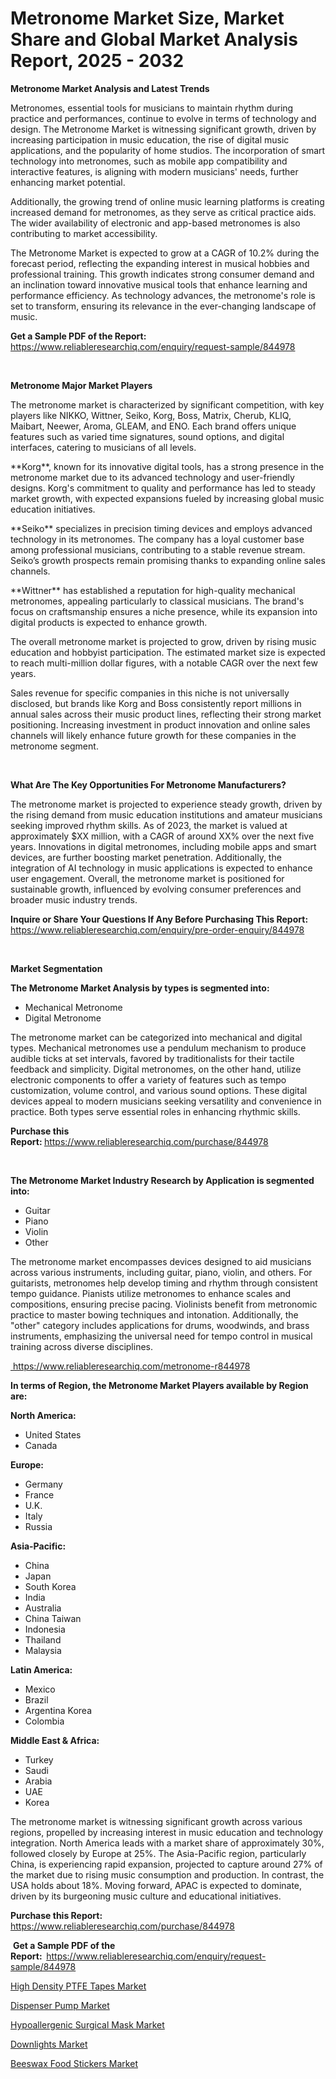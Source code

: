 <p><h1>Metronome Market Size, Market Share and Global Market Analysis Report, 2025 - 2032</h1></p><p><strong>Metronome Market Analysis and Latest Trends</strong></p>
<p><p>Metronomes, essential tools for musicians to maintain rhythm during practice and performances, continue to evolve in terms of technology and design. The Metronome Market is witnessing significant growth, driven by increasing participation in music education, the rise of digital music applications, and the popularity of home studios. The incorporation of smart technology into metronomes, such as mobile app compatibility and interactive features, is aligning with modern musicians' needs, further enhancing market potential. </p><p>Additionally, the growing trend of online music learning platforms is creating increased demand for metronomes, as they serve as critical practice aids. The wider availability of electronic and app-based metronomes is also contributing to market accessibility.</p><p>The Metronome Market is expected to grow at a CAGR of 10.2% during the forecast period, reflecting the expanding interest in musical hobbies and professional training. This growth indicates strong consumer demand and an inclination toward innovative musical tools that enhance learning and performance efficiency. As technology advances, the metronome's role is set to transform, ensuring its relevance in the ever-changing landscape of music.</p></p>
<p><strong>Get a Sample PDF of the Report:&nbsp;</strong> <a href="https://www.reliableresearchiq.com/enquiry/request-sample/844978?utm_campaign=1876&utm_medium=2&utm_source=Github&utm_content=ia&utm_term=06022025&utm_id=metronome">https://www.reliableresearchiq.com/enquiry/request-sample/844978</a></p>
<p>&nbsp;</p>
<p><strong>Metronome Major Market Players</strong></p>
<p><p>The metronome market is characterized by significant competition, with key players like NIKKO, Wittner, Seiko, Korg, Boss, Matrix, Cherub, KLIQ, Maibart, Neewer, Aroma, GLEAM, and ENO. Each brand offers unique features such as varied time signatures, sound options, and digital interfaces, catering to musicians of all levels.</p><p>**Korg**, known for its innovative digital tools, has a strong presence in the metronome market due to its advanced technology and user-friendly designs. Korg's commitment to quality and performance has led to steady market growth, with expected expansions fueled by increasing global music education initiatives.</p><p>**Seiko** specializes in precision timing devices and employs advanced technology in its metronomes. The company has a loyal customer base among professional musicians, contributing to a stable revenue stream. Seiko’s growth prospects remain promising thanks to expanding online sales channels.</p><p>**Wittner** has established a reputation for high-quality mechanical metronomes, appealing particularly to classical musicians. The brand's focus on craftsmanship ensures a niche presence, while its expansion into digital products is expected to enhance growth.</p><p>The overall metronome market is projected to grow, driven by rising music education and hobbyist participation. The estimated market size is expected to reach multi-million dollar figures, with a notable CAGR over the next few years. </p><p>Sales revenue for specific companies in this niche is not universally disclosed, but brands like Korg and Boss consistently report millions in annual sales across their music product lines, reflecting their strong market positioning. Increasing investment in product innovation and online sales channels will likely enhance future growth for these companies in the metronome segment.</p></p>
<p>&nbsp;</p>
<p><strong>What Are The Key Opportunities For Metronome Manufacturers?</strong></p>
<p><p>The metronome market is projected to experience steady growth, driven by the rising demand from music education institutions and amateur musicians seeking improved rhythm skills. As of 2023, the market is valued at approximately $XX million, with a CAGR of around XX% over the next five years. Innovations in digital metronomes, including mobile apps and smart devices, are further boosting market penetration. Additionally, the integration of AI technology in music applications is expected to enhance user engagement. Overall, the metronome market is positioned for sustainable growth, influenced by evolving consumer preferences and broader music industry trends.</p></p>
<p><strong>Inquire or Share Your Questions If Any Before Purchasing This Report:</strong> <a href="https://www.reliableresearchiq.com/enquiry/pre-order-enquiry/844978?utm_campaign=1876&utm_medium=2&utm_source=Github&utm_content=ia&utm_term=06022025&utm_id=metronome">https://www.reliableresearchiq.com/enquiry/pre-order-enquiry/844978</a></p>
<p>&nbsp;</p>
<p><strong>Market Segmentation</strong></p>
<p><strong>The Metronome Market Analysis by types is segmented into:</strong></p>
<p><ul><li>Mechanical Metronome</li><li>Digital Metronome</li></ul></p>
<p><p>The metronome market can be categorized into mechanical and digital types. Mechanical metronomes use a pendulum mechanism to produce audible ticks at set intervals, favored by traditionalists for their tactile feedback and simplicity. Digital metronomes, on the other hand, utilize electronic components to offer a variety of features such as tempo customization, volume control, and various sound options. These digital devices appeal to modern musicians seeking versatility and convenience in practice. Both types serve essential roles in enhancing rhythmic skills.</p></p>
<p><strong>Purchase this Report:&nbsp;</strong><a href="https://www.reliableresearchiq.com/purchase/844978?utm_campaign=1876&utm_medium=2&utm_source=Github&utm_content=ia&utm_term=06022025&utm_id=metronome">https://www.reliableresearchiq.com/purchase/844978</a></p>
<p>&nbsp;</p>
<p><strong>The Metronome Market Industry Research by Application is segmented into:</strong></p>
<p><ul><li>Guitar</li><li>Piano</li><li>Violin</li><li>Other</li></ul></p>
<p><p>The metronome market encompasses devices designed to aid musicians across various instruments, including guitar, piano, violin, and others. For guitarists, metronomes help develop timing and rhythm through consistent tempo guidance. Pianists utilize metronomes to enhance scales and compositions, ensuring precise pacing. Violinists benefit from metronomic practice to master bowing techniques and intonation. Additionally, the "other" category includes applications for drums, woodwinds, and brass instruments, emphasizing the universal need for tempo control in musical training across diverse disciplines.</p></p>
<p><a href="https://www.reliableresearchiq.com/metronome-r844978?utm_campaign=1876&utm_medium=2&utm_source=Github&utm_content=ia&utm_term=06022025&utm_id=metronome">&nbsp;https://www.reliableresearchiq.com/metronome-r844978</a></p>
<p><strong>In terms of Region, the Metronome Market Players available by Region are:</strong></p>
<p>
    <p> <strong> North America: </strong>
        <ul>
            <li>United States</li>
            <li>Canada</li>
        </ul>
        </p> 
    <p> <strong> Europe: </strong>
        <ul>
            <li>Germany</li>
            <li>France</li>
            <li>U.K.</li>
            <li>Italy</li>
            <li>Russia</li>
        </ul>
        </p> 
    <p> <strong> Asia-Pacific: </strong>
        <ul>
            <li>China</li>
            <li>Japan</li>
            <li>South Korea</li>
            <li>India</li>
            <li>Australia</li>
            <li>China Taiwan</li>
            <li>Indonesia</li>
            <li>Thailand</li>
            <li>Malaysia</li>
        </ul>
        </p> 
    <p> <strong> Latin America: </strong>
        <ul>
            <li>Mexico</li>
            <li>Brazil</li>
            <li>Argentina Korea</li>
            <li>Colombia</li>
        </ul>
        </p> 
    <p> <strong> Middle East & Africa: </strong>
        <ul>
            <li>Turkey</li>
            <li>Saudi</li>
            <li>Arabia</li>
            <li>UAE</li>
            <li>Korea</li>
        </ul>
    </p>
    </p>
<p><p>The metronome market is witnessing significant growth across various regions, propelled by increasing interest in music education and technology integration. North America leads with a market share of approximately 30%, followed closely by Europe at 25%. The Asia-Pacific region, particularly China, is experiencing rapid expansion, projected to capture around 27% of the market due to rising music consumption and production. In contrast, the USA holds about 18%. Moving forward, APAC is expected to dominate, driven by its burgeoning music culture and educational initiatives.</p></p>
<p><strong>Purchase this Report: </strong><a href="https://www.reliableresearchiq.com/purchase/844978?utm_campaign=1876&utm_medium=2&utm_source=Github&utm_content=ia&utm_term=06022025&utm_id=metronome">https://www.reliableresearchiq.com/purchase/844978</a></p>
<p>&nbsp;<strong>Get a Sample PDF of the Report:&nbsp;&nbsp;</strong><a href="https://www.reliableresearchiq.com/enquiry/request-sample/844978?utm_campaign=1876&utm_medium=2&utm_source=Github&utm_content=ia&utm_term=06022025&utm_id=metronome">https://www.reliableresearchiq.com/enquiry/request-sample/844978</a></p>
<p><strong></strong></p>
<p><p><a href="https://www.linkedin.com/pulse/latest-forecast-shows-high-density-ptfe-tapes-market-size-poised-dtmle?utm_campaign=1876&utm_medium=2&utm_source=Github&utm_content=ia&utm_term=06022025&utm_id=metronome">High Density PTFE Tapes Market</a></p><p><a href="https://github.com/abedlagagica4/Market-Research-Report-List-1/blob/main/dispenser-pump-market.md?utm_campaign=1876&utm_medium=2&utm_source=Github&utm_content=ia&utm_term=06022025&utm_id=metronome">Dispenser Pump Market</a></p><p><a href="https://www.linkedin.com/pulse/future-outlook-hypoallergenic-surgical-mask-market-key-mi9xe?utm_campaign=1876&utm_medium=2&utm_source=Github&utm_content=ia&utm_term=06022025&utm_id=metronome">Hypoallergenic Surgical Mask Market</a></p><p><a href="https://github.com/birbamanan03/Market-Research-Report-List-1/blob/main/downlights-market.md?utm_campaign=1876&utm_medium=2&utm_source=Github&utm_content=ia&utm_term=06022025&utm_id=metronome">Downlights Market</a></p><p><a href="https://www.linkedin.com/pulse/key-drivers-beeswax-food-stickers-market-how-its-growing-wahje?utm_campaign=1876&utm_medium=2&utm_source=Github&utm_content=ia&utm_term=06022025&utm_id=metronome">Beeswax Food Stickers Market</a></p></p>